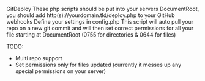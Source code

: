 GitDeploy
These php scripts should be put into your servers DocumentRoot, you should add http(s)://yourdomain.tld/deploy.php to your GitHub webhooks
Define your settings in config.php
This script will auto pull your repo on a new git commit and will then set correct permissions for all your file starting at DocumentRoot (0755 for directories & 0644 for files)

TODO:
- Multi repo support
- Set permissions only for files updated (currently it messes up any special permissions on your server)
